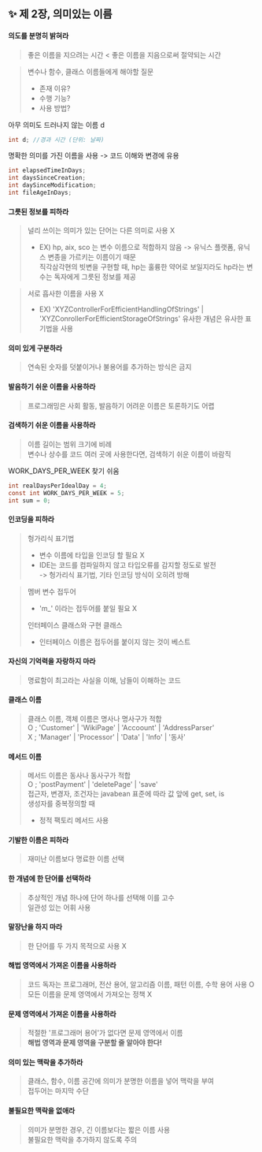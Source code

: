 ✨ 제 2장, 의미있는 이름
----------------------

#### 의도를 분명히 밝혀라 
> 좋은 이름을 지으려는 시간 < 좋은 이름을 지음으로써 절약되는 시간 

> 변수나 함수, 클래스 이름들에게 해야할 질문 <br>
> * 존재 이유? <br>
> * 수행 기능? <br>
> * 사용 방법? <br>

아무 의미도 드러나지 않는 이름 d
~~~java
int d; //경과 시간 (단위: 날짜)
~~~

명확한 의미를 가진 이름을 사용 -> 코드 이해와 변경에 유용 
~~~java
int elapsedTimeInDays;
int daysSinceCreation;
int daySinceModification;
int fileAgeInDays;
~~~

#### 그릇된 정보를 피하라 
> 널리 쓰이는 의미가 있는 단어는 다른 의미로 사용 X <br>
> * EX) hp, aix, sco 는 변수 이름으로 적합하지 않음 -> 유닉스 플랫폼, 유닉스 변종을 가르키는 이름이기 때문 <br>
>   직각삼각현의 빗변을 구현할 때, hp는 훌륭한 약어로 보일지라도 hp라는 변수는 독자에게 그릇된 정보를 제공 

> 서로 흡사한 이름을 사용 X
>  * EX) 'XYZControllerForEfficientHandlingOfStrings' | 'XYZConrollerForEfficientStorageOfStrings'
> 유사한 개념은 유사한 표기법을 사용 

#### 의미 있게 구분하라 
> 연속된 숫자를 덧붙이거나 불용어를 추가하는 방식은 금지 

#### 발음하기 쉬운 이름을 사용하라
> 프로그래밍은 사회 활동, 발음하기 어려운 이름은 토론하기도 어렵 

#### 검색하기 쉬운 이름을 사용하라 
> 이름 길이는 범위 크기에 비례 <br> 
> 변수나 상수를 코드 여러 곳에 사용한다면, 검색하기 쉬운 이름이 바람직 <br>

WORK_DAYS_PER_WEEK 찾기 쉬움 
~~~java
int realDaysPerIdealDay = 4;
const int WORK_DAYS_PER_WEEK = 5;
int sum = 0;
~~~

#### 인코딩을 피하라 
> 헝가리식 표기법 <br>
>  * 변수 이름에 타입을 인코딩 할 필요 X <br>
>  * IDE는 코드를 컴파일하지 않고 타입오류를 감지할 정도로 발전 <br>
>    -> 헝가리식 표기법, 기타 인코딩 방식이 오히려 방해 
                                       
> 멤버 변수 접두어 <br>
>  * 'm_' 이라는 접두어를 붙일 필요 X 
>  
> 인터페이스 클래스와 구현 클래스 <br>
>  * 인터페이스 이름은 접두어를 붙이지 않는 것이 베스트 <br>

#### 자신의 기억력을 자랑하지 마라
> 명료함이 최고라는 사실을 이해, 남들이 이해하는 코드 

#### 클래스 이름 
> 클래스 이름, 객체 이름은 명사나 명사구가 적합 <br>
> O ; 'Customer' | 'WikiPage' | 'Accoount' | 'AddressParser' <br>
> X ; 'Manager' | 'Processor' | 'Data' | 'Info' | '동사' <br>

#### 메서드 이름
> 메서드 이름은 동사나 동사구가 적합 <br>
> O ; 'postPayment' | 'deletePage' | 'save' <br>
> 접근자, 변경자, 조건자는 javabean 표준에 따라 값 앞에 get, set, is <br>
> 생성자를 중복정의할 때 <br>
>  * 정적 팩토리 메서드 사용 

#### 기발한 이름은 피하라
> 재미난 이름보다 명료한 이름 선택

#### 한 개념에 한 단어를 선택하라 
> 추상적인 개념 하나에 단어 하나를 선택해 이를 고수 <br>
> 일관성 있는 어휘 사용 

#### 말장난을 하지 마라
> 한 단어를 두 가지 목적으로 사용 X

#### 해법 영역에서 가져온 이름을 사용하라 
> 코드 독자는 프로그래머, 전산 용어, 알고리즘 이름, 패턴 이름, 수학 용어 사용 O  <br>
> 모든 이름을 문제 영역에서 가져오는 정책 X

#### 문제 영역에서 가져온 이름을 사용하라
> 적절한 '프로그래머 용어'가 없다면 문제 영역에서 이름 <br>
> __해법 영역과 문제 영역을 구분할 줄 알아야 한다!__

#### 의미 있는 맥락을 추가하라 
> 클래스, 함수, 이름 공간에 의미가 분명한 이름을 넣어 맥락을 부여 <br>
> 접두어는 마지막 수단 

#### 불필요한 맥락을 없애라
> 의미가 분명한 경우, 긴 이름보다는 짧은 이름 사용 <br>
> 불필요한 맥락을 추가하지 않도록 주의 






